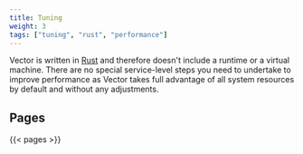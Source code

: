 ```yaml
---
title: Tuning
weight: 3
tags: ["tuning", "rust", "performance"]
---
```


Vector is written in [Rust] and therefore doesn't include a runtime or a virtual machine. There are no special service-level steps you need to undertake to improve performance as Vector takes full advantage of all system resources by default and without any adjustments.

[rust]: https://rust-lang.org

## Pages

{{< pages >}}
